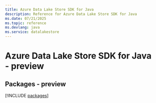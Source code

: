 ```yaml
---
title: Azure Data Lake Store SDK for Java
description: Reference for Azure Data Lake Store SDK for Java
ms.date: 07/21/2025
ms.topic: reference
ms.devlang: java
ms.service: datalakestore
---
```

# Azure Data Lake Store SDK for Java - preview
## Packages - preview
[!INCLUDE [packages](data-lake-store-index.md)]